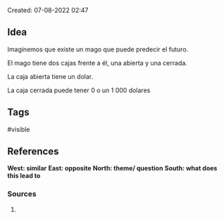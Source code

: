
Created: 07-08-2022 02:47

## <span class="pink"> **Idea** </span>
Imaginemos que existe un mago que puede predecir el futuro.

El mago tiene dos cajas frente a él, una abierta y una cerrada.

La caja abierta tiene un dolar.

La caja cerrada puede tener 0 o un 1 000 dolares


## <span class="orange"> **Tags**</span>
<span class="tag"> #visible</span> 

## <span class="green"> **References**</span>
<span class="blue"> **West: similar** </span>
<span class="blue"> **East: opposite** </span>
<span class="blue"> **North: theme/ question** </span>
<span class="blue"> **South: what does this lead to** </span>

### <span class="purple"> **Sources**</span>
1. 
